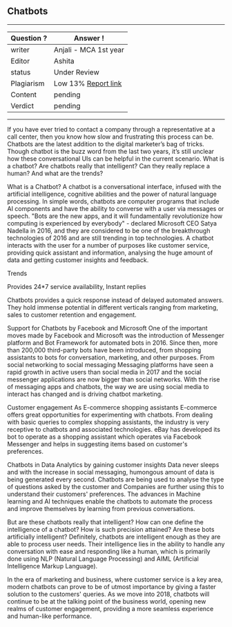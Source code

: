 ## Chatbots

---
Question ? | Answer ! |
--- | --- |
writer | Anjali - MCA 1st year
Editor | Ashita
status | Under Review 
Plagiarism | Low 13% [Report link](./plag_reports/plag_chatbots.pdf)
Content | pending
Verdict | pending
---

If you have ever tried to contact a company through a representative at a call center, then you know how slow and frustrating this process can be. 
Chatbots are the latest addition to the digital marketer’s bag of tricks. Though chatbot is the buzz word from the last two years, it’s still unclear how these conversational UIs can be helpful in the current scenario.
What is a chatbot? Are chatbots really that intelligent?  Can they really replace a human? And what are the trends?

What is a Chatbot?
A chatbot is a conversational interface, infused with the artificial intelligence, cognitive abilities and the power of natural language processing. In simple words, chatbots are computer programs that include AI components and have the ability to converse with a user via messages or speech. 
"Bots are the new apps, and it will fundamentally revolutionize how computing is experienced by everybody" - declared Microsoft CEO Satya Nadella in 2016, and they are considered to be one of the breakthrough technologies of 2016 and are still trending in top technologies. A chatbot interacts with the user for a number of purposes like customer service, providing quick assistant and information, analysing the huge amount of data and getting customer insights and feedback.

Trends

Provides 24*7 service availability, Instant replies

Chatbots provides a quick response instead of delayed automated answers. They hold immense potential in different verticals ranging from marketing, sales to customer retention and engagement. 

Support for Chatbots by Facebook and Microsoft
One of the important moves made by Facebook and Microsoft was the introduction of Messenger platform and Bot Framework for automated bots in 2016. Since then, more than 200,000 third-party bots have been introduced, from shopping assistants to bots for conversation, marketing, and other purposes.
From social networking to social messaging
Messaging platforms have seen a rapid growth in active users than social media in 2017 and the social messenger applications are now bigger than social networks. With the rise of messaging apps and chatbots, the way we are using social media to interact has changed and is driving chatbot marketing.

Customer engagement As E-commerce shopping assistants
E-commerce offers great opportunities for experimenting with chatbots. From dealing with basic queries to complex shopping assistants, the industry is very receptive to chatbots and associated technologies. eBay has developed its bot to operate as a shopping assistant which operates via Facebook Messenger and  helps in suggesting items based on customer's preferences. 

Chatbots in Data Analytics by gaining customer insights
Data never sleeps and with the increase in social messaging, humongous amount of data is being generated every second. Chatbots are being used to analyse the type of questions asked by the customer and Companies are further using this to understand their customers' preferences. The advances in Machine learning and AI techniques enable the chatbots to automate the process and improve themselves by learning from previous conversations.

But are these chatbots really that intelligent?
How can one define the intelligence of a chatbot? How is such precision attained? Are these bots artificially intelligent? 
Definitely, chatbots are intelligent enough as they are able to process user needs. Their intelligence lies in the ability to handle any  conversation with ease and responding like a human, which is primarily done using NLP (Natural Language Processing) and AIML (Artificial Intelligence Markup Language).

In the era of marketing and business, where customer service is a key area, modern chatbots can prove to be of utmost importance by giving a faster solution to the customers' queries. As we move into 2018, chatbots will continue to be at the talking point of the business world, opening new realms of customer engagement, providing a more seamless experience and human-like performance.

